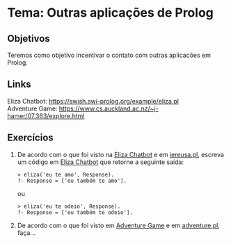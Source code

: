 # Tema: Outras aplicações de Prolog


## Objetivos
Teremos como objetivo incentivar o contato com outras aplicacões em Prolog.



## Links
Eliza Chatbot: https://swish.swi-prolog.org/example/eliza.pl   
Adventure Game: https://www.cs.auckland.ac.nz/~j-hamer/07.363/explore.html



## Exercícios

1. De acordo com o que foi visto na [Eliza Chatbot](https://swish.swi-prolog.org/example/eliza.pl) e em [jereusa.pl](https://github.com/elc117/t2-2022a-matheus_jhuan), escreva um código em [Eliza Chatbot](https://swish.swi-prolog.org/example/eliza.pl) que retorne a seguinte saída:

   ```
   > eliza('eu te amo', Response).
   ?- Response = ['eu também te amo'].
   ```
   ou
   ```
   > eliza('eu te odeio', Response).
   ?- Response = ['eu também te odeio'].
   ```
   
2. De acordo com o que foi visto em [Adventure Game](https://www.cs.auckland.ac.nz/~j-hamer/07.363/explore.html) e em [adventure.pl](https://github.com/elc117/t2-2022a-matheus_jhuan), faça...
